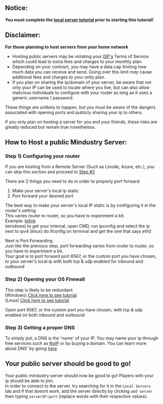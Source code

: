 ## Notice: 
**You must complete the [local server tutorial](https://github.com/L0615T1C5-216AC-9437/ChaoticNeutral/blob/master/wiki/tutorials/%5BTutorial%5D%20Hosting%20a%20Mindustry%20Server%20(local)/%5BTutorial%5D%20Hosting%20a%20Mindustry%20Server%20(local).md) prior to starting this tutorial!**
## Disclaimer:
**For those planning to host servers from your home network**
- Hosting public servers may be violating your [ISP's](https://www.investopedia.com/terms/i/isp.asp) Terms of Service which could lead to extra fees and charges to your monthly plan.  
- Depending on your contract, you may have a data cap limiting how much data you can receive and send. Going over this limit *may* cause additional fees and charges to your ontly plan.  
- If you plan on sharing the ip/domain of your server, be aware that not only your IP can be used to locate where you live, but can also allow malicious individuals to configure with your router as long as it uses a generic username / password.  

These things are unlikely to happen, but you must be aware of the dangers associated with opening ports and publicly sharing your ip to others.   

If you only plan on hosting a server for you and your friends, these risks are greatly reduced but remain true nonetheless.

## How to Host a public Mindustry Server:
### Step 1) Configuring your router
If you are hosting from a Remote Server (Such as Linode, Azure, etc.), you can skip this section and proceed to [Step #3](#step-3-getting-a-proper-dns)

There are 2 things you need to do in order to properly port forward.
1) Make your server's local ip static
2) Port forward your desired port

The best way to make your server's local IP static is by configuring it in the router's setting.  
This varies router to router, so you have to experiment a bit.  
Example: [tplink](https://github.com/L0615T1C5-216AC-9437/ChaoticNeutral/blob/master/wiki/tutorials/%5BTutorial%5D%20Hosting%20a%20Mindustry%20Server%20(public)/PortForwarding-tplink.md)  
(windows) to get your internal, open CMD, run ipconfig and select the ip next to ipv4
(linux) do ifconfig on terminal and get the one that says eth0

Next is Port Forwarding.  
Just like the previous step, port forwarding varies from router to router, so you have to experiment a bit.  
Your goal is to port forward port 6567, or the custom port you have chosen, to your server's local ip with both tcp & udp enabled for inbound and outbound

### Step 2) Opening your OS Firewall
This step is likely to be redundant  
(Windows) [Click here to see tutorial](https://www.tomshardware.com/news/how-to-open-firewall-ports-in-windows-10,36451.html)  
(Linux) [Click here to see tutorial](https://www.journaldev.com/34113/opening-a-port-on-linux)  

Open port 6567, or the custom port you have chosen, with tcp & udp enabled on both inbound and outbound

### Step 3) Getting a proper DNS
To simply put, a DNS is the 'name' of your IP. You may name your ip through free services such as [NoIP](https://www.noip.com) or by buying a domain.
You can learn more about DNS' by going [here](https://www.cloudflare.com/learning/dns/what-is-dns/)

## Your public server should be good to go!
Your public mindustry server should now be good to go! Players with your ip should be able to join.  
In order to connect to the server, try searching for it in the `Local Servers` tab and if that doesnt work, add the server directly by clicking `add server` then typing `serverIP:port` (replace words with their respective values).
